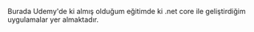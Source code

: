 Burada Udemy'de ki almış olduğum eğitimde ki .net core ile geliştirdiğim uygulamalar yer almaktadır.
